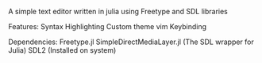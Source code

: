 


A simple text editor written in julia using Freetype and SDL libraries

Features:
  Syntax Highlighting
  Custom theme
  vim Keybinding
  
  
Dependencies:
  Freetype.jl
  SimpleDirectMediaLayer.jl (The SDL wrapper for Julia)
  SDL2 (Installed on system)

